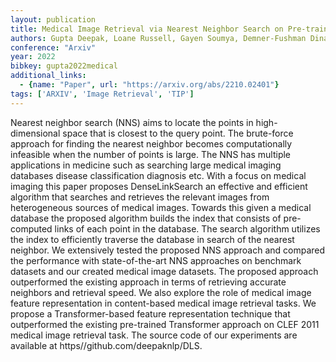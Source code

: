```yaml
---
layout: publication
title: Medical Image Retrieval via Nearest Neighbor Search on Pre-trained Image Features
authors: Gupta Deepak, Loane Russell, Gayen Soumya, Demner-Fushman Dina
conference: "Arxiv"
year: 2022
bibkey: gupta2022medical
additional_links:
  - {name: "Paper", url: "https://arxiv.org/abs/2210.02401"}
tags: ['ARXIV', 'Image Retrieval', 'TIP']
---
```

Nearest neighbor search (NNS) aims to locate the points in high-dimensional space that is closest to the query point. The brute-force approach for finding the nearest neighbor becomes computationally infeasible when the number of points is large. The NNS has multiple applications in medicine such as searching large medical imaging databases disease classification diagnosis etc. With a focus on medical imaging this paper proposes DenseLinkSearch an effective and efficient algorithm that searches and retrieves the relevant images from heterogeneous sources of medical images. Towards this given a medical database the proposed algorithm builds the index that consists of pre-computed links of each point in the database. The search algorithm utilizes the index to efficiently traverse the database in search of the nearest neighbor. We extensively tested the proposed NNS approach and compared the performance with state-of-the-art NNS approaches on benchmark datasets and our created medical image datasets. The proposed approach outperformed the existing approach in terms of retrieving accurate neighbors and retrieval speed. We also explore the role of medical image feature representation in content-based medical image retrieval tasks. We propose a Transformer-based feature representation technique that outperformed the existing pre-trained Transformer approach on CLEF 2011 medical image retrieval task. The source code of our experiments are available at https//github.com/deepaknlp/DLS.
